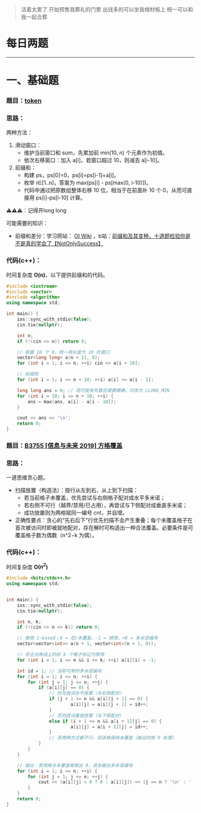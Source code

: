 >活着太累了 开始预售我葬礼的门票 出钱多的可以坐我棺材板上 榜一可以和我一起合葬

# 每日两题
---


# 一、基础题
### 题目：[token](https://ac.nowcoder.com/acm/problem/293548)

### 思路：
两种方法：
1. 滑动窗口：
    - 维护当前窗口和 sum，先累加前 min(10, n) 个元素作为初值。
    - 依次右移窗口：加入 a[i]，若窗口超过 10，则减去 a[i-10]。
2. 前缀和：
    - 构建 ps，ps[0]=0，ps[i]=ps[i-1]+a[i]。
    - 枚举 i∈[1..n]，答案为 max(ps[i] - ps[max(0, i-10)])。
    - 代码中通过把原数组整体右移 10 位，相当于在前面补 10 个 0，从而可直接用 ps[i]-ps[i-10] 计算。

**⚠⚠⚠**：记得开long long

可能需要的知识：
- 前缀和差分：学习网站： [OI Wiki](https://oi-wiki.org/basic/prefix-sum/) ，b站：[前缀和及其变种，十道题检验你是不是真的学会了【NotOnlySuccess】](https://www.bilibili.com/video/BV1xKfyY9EkN/?spm_id_from=333.1387.upload.video_card.click&vd_source=933c136d6897dbf20ff125fb1209208f)

### 代码(c++)：
时间复杂度 **O(n)**，以下提供前缀和的代码。
```cpp
#include <iostream>
#include <vector>
#include <algorithm>
using namespace std;

int main() {
    ios::sync_with_stdio(false);
    cin.tie(nullptr);

    int n;
    if (!(cin >> n)) return 0;

    // 前置 10 个 0，统一用长度为 10 的窗口
    vector<long long> a(n + 11, 0);
    for (int i = 1; i <= n; ++i) cin >> a[i + 10];

    // 前缀和
    for (int i = 1; i <= n + 10; ++i) a[i] += a[i - 1];

    long long ans = 0; // 若可能有负数且需要精确，可改为 LLONG_MIN
    for (int i = 10; i <= n + 10; ++i) {
        ans = max(ans, a[i] - a[i - 10]);
    }

    cout << ans << '\n';
    return 0;
}
```
### 题目：[B3755 [信息与未来 2019] 方格覆盖](https://www.luogu.com.cn/problem/B3755)

### 思路：
一道思维贪心题。
- 扫描放置（构造法）：按行从左到右、从上到下扫描：
    - 若当前格子未覆盖，优先尝试与右侧格子配对成水平多米诺；
    - 若右侧不可行（越界/禁用/已占用），再尝试与下侧配对成垂直多米诺；
    - 成功放置则为两格赋同一编号 cnt，并自增。
- 正确性要点：贪心的“先右后下”行优先扫描不会产生重叠；每个未覆盖格子在首次被访问时即被就地配对，存在解时可构造出一种合法覆盖。必要条件是可覆盖格子数为偶数（n^2−k 为偶）。


### 代码(c++)：
时间复杂度 **O($n^2$)**
```cpp
#include <bits/stdc++.h>
using namespace std;


int main() {
    ios::sync_with_stdio(false);
    cin.tie(nullptr);

    int n, k;
    if (!(cin >> n >> k)) return 0;

    // 使用 1-based；0 = 空/未覆盖，-1 = 禁用，>0 = 多米诺编号
    vector<vector<int>> a(n + 1, vector<int>(n + 1, 0));

    // 将主对角线上的前 k 个格子标记为禁用
    for (int i = 1; i <= n && i <= k; ++i) a[i][i] = -1;

    int id = 1; // 当前可用的多米诺编号
    for (int i = 1; i <= n; ++i) {
        for (int j = 1; j <= n; ++j) {
            if (a[i][j] == 0) {
                // 优先尝试水平放置（与右侧配对）
                if (j + 1 <= n && a[i][j + 1] == 0) {
                        a[i][j] = a[i][j + 1] = id++;
                }
                // 否则尝试垂直放置（与下侧配对）
                else if (i + 1 <= n && a[i + 1][j] == 0) {
                        a[i][j] = a[i + 1][j] = id++;
                }
                // 若两种方式都不行，则该格保持未覆盖（输出时按 0 处理）
            }
        }
    }

    // 输出：禁用格与未覆盖格输出 0，其余输出多米诺编号
    for (int i = 1; i <= n; ++i) {
        for (int j = 1; j <= n; ++j) {
            cout << (a[i][j] < 0 ? 0 : a[i][j]) << (j == n ? '\n' : ' ');
        }
    }
    return 0;
}
```

